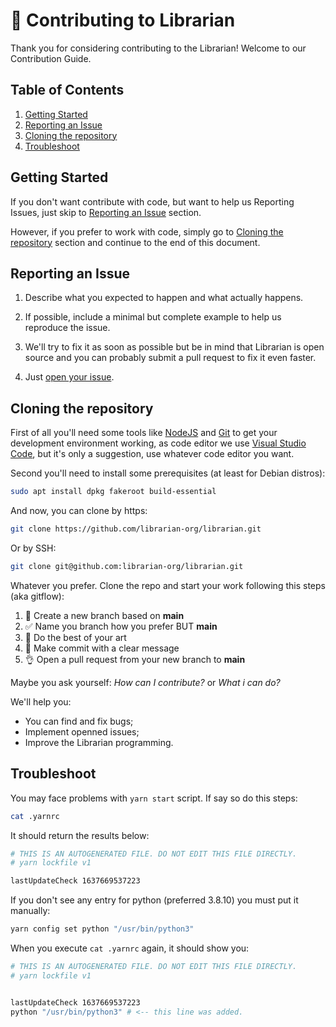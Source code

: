 # :construction_worker: Contributing to Librarian

Thank you for considering contributing to the Librarian! Welcome to our Contribution Guide.

## Table of Contents

1. [Getting Started](#getting-started)
2. [Reporting an Issue](#reporting-an-issue)
3. [Cloning the repository](#cloning-the-repository)
4. [Troubleshoot](#Troubleshoot)

## Getting Started

If you don't want contribute with code, but want to help us Reporting Issues, just skip to [Reporting an Issue](#reporting-an-issue) section.

However, if you prefer to work with code, simply go to [Cloning the repository](#cloning-the-repository) section and continue to the end of this document.

## Reporting an Issue

1. Describe what you expected to happen and what actually happens.

2. If possible, include a minimal but complete example to help us reproduce the issue.

3. We'll try to fix it as soon as possible but be in mind that Librarian is open source and you can probably submit a pull request to fix it even faster.

4. Just [open your issue](https://github.com/librarian-org/librarian/issues/new).

## Cloning the repository

First of all you'll need some tools like [NodeJS](https://nodejs.org/en/) and [Git](https://git-scm.com/) to get your development environment working, as code editor we use [Visual Studio Code](https://code.visualstudio.com/), but it's only a suggestion, use whatever code editor you want.

Second you'll need to install some prerequisites (at least for Debian distros):

```bash
sudo apt install dpkg fakeroot build-essential
```

And now, you can clone by https:

```bash
git clone https://github.com/librarian-org/librarian.git
```

Or by SSH:

```bash
git clone git@github.com:librarian-org/librarian.git
```

Whatever you prefer. Clone the repo and start your work following this steps (aka gitflow):

1. :wrench: Create a new branch based on **main**
2. :white_check_mark: Name you branch how you prefer BUT **main**
3. :art: Do the best of your art
4. :pencil: Make commit with a clear message
5. :ok_hand: Open a pull request from your new branch to **main**

Maybe you ask yourself: _How can I contribute?_ or _What i can do?_

We'll help you:

- You can find and fix bugs;
- Implement openned issues;
- Improve the Librarian programming.

## Troubleshoot

You may face problems with `yarn start` script. If say so do this steps:

```bash
cat .yarnrc
```

It should return the results below:

```bash
# THIS IS AN AUTOGENERATED FILE. DO NOT EDIT THIS FILE DIRECTLY.
# yarn lockfile v1

lastUpdateCheck 1637669537223
```

If you don't see any entry for python (preferred 3.8.10) you must put it manually:

```bash
yarn config set python "/usr/bin/python3"
```

When you execute `cat .yarnrc` again, it should show you:
```bash
# THIS IS AN AUTOGENERATED FILE. DO NOT EDIT THIS FILE DIRECTLY.
# yarn lockfile v1


lastUpdateCheck 1637669537223
python "/usr/bin/python3" # <-- this line was added.
```
